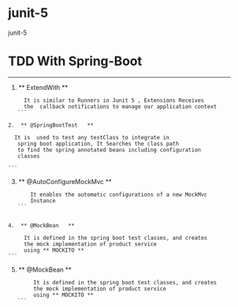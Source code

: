 # junit-5
junit-5 



# TDD With Spring-Boot
------------------------------------------------------

1.  ** ExtendWith   **

 ```
      It is similar to Runners in Junit 5 , Extensions Receives
      the  callback notifications to manage our application context
    ```

2.  ** @SpringBootTest   **

 ```
      It is  used to test any testClass to integrate in
       spring boot application, It Searches the class path
       to find the spring annotated beans including configuration
       classes

    ```

3.  ** @AutoConfigureMockMvc   **

 ```
        It enables the automatic configurations of a new MockMvc
        Instance
    ```


4.  ** @MockBean   **

 ```
         It is defined in the spring boot test classes, and creates
         the mock implementation of product service
         using ** MOCKITO **
    ```

5.  ** @MockBean   **

 ```
         It is defined in the spring boot test classes, and creates
         the mock implementation of product service
         using ** MOCKITO **
    ```
